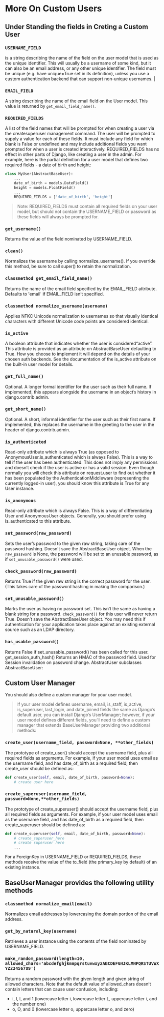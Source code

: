 # More On Custom Users

## Under Standing the fields in Creting a Custom User

### `USERNAME_FIELD`

is a string describing the name of the field on the user model that is used as the unique identifier. This will usually be a username of some kind, but it can also be an email address, or any other unique identifier. The field must be unique (e.g. have unique=True set in its definition), unless you use a custom authentication backend that can support non-unique usernames. |

### `EMAIL_FIELD`

A string describing the name of the email field on the User model. This value is returned by `get_email_field_name()`.

### `REQUIRED_FIELDS`

A list of the field names that will be prompted for when creating a user via the createsuperuser management command. The user will be prompted to supply a value for each of these fields. It must include any field for which blank is False or undefined and may include additional fields you want prompted for when a user is created interactively. REQUIRED_FIELDS has no effect in other parts of Django, like creating a user in the admin. For example, here is the partial definition for a user model that defines two required fields - a date of birth and height:

```py
class MyUser(AbstractBaseUser):
    ...
    date_of_birth = models.DateField()
    height = models.FloatField()
    ...
    REQUIRED_FIELDS = ['date_of_birth', 'height']
```

> Note: REQUIRED_FIELDS must contain all required fields on your user model, but should not contain the USERNAME_FIELD or password as these fields will always be prompted for.

### `get_username()`

Returns the value of the field nominated by USERNAME_FIELD.

### `clean()`

Normalizes the username by calling normalize_username(). If you override this method, be sure to call super() to retain the normalization.

### `classmethod get_email_field_name()`

Returns the name of the email field specified by the EMAIL_FIELD attribute. Defaults to 'email' if EMAIL_FIELD isn’t specified.

### `classmethod normalize_username(username)`

Applies NFKC Unicode normalization to usernames so that visually identical characters with different Unicode code points are considered identical.

### `is_active`

A boolean attribute that indicates whether the user is considered“active”. This attribute is provided as an attribute on AbstractBaseUser defaulting to True. How you choose to implement it will depend on the details of your chosen auth backends. See the documentation of the is_active attribute on the built-in user model for details.

### `get_full_name()`

Optional. A longer formal identifier for the user such as their full name. If implemented, this appears alongside the username in an object’s history in django.contrib.admin.

### `get_short_name()`

Optional. A short, informal identifier for the user such as their first name. If implemented, this replaces the username in the greeting to the user in the header of django.contrib.admin.

### `is_authenticated`

Read-only attribute which is always True (as opposed to AnonymousUser.is_authenticated which is always False). This is a way to tell if the user has been authenticated. This does not imply any permissions and doesn’t check if the user is active or has a valid session. Even though normally you will check this attribute on request.user to find out whether it has been populated by the AuthenticationMiddleware (representing the currently logged-in user), you should know this attribute is True for any User instance.

### `is_anonymous`

Read-only attribute which is always False. This is a way of differentiating User and AnonymousUser objects. Generally, you should prefer using is_authenticated to this attribute.

### `set_password(raw_password)`

Sets the user’s password to the given raw string, taking care of the password hashing. Doesn’t save the AbstractBaseUser object. When the `raw_password` is None, the password will be set to an unusable password, as if
`set_unusable_password()` were used.

### `check_password(raw_password)`

Returns True if the given raw string is the correct password for the user. (This takes care of the password hashing in making the comparison.)

### `set_unusable_password()`

Marks the user as having no password set. This isn’t the same as having a blank string for a password. `check_password()` for this user will never return True. Doesn’t save the AbstractBaseUser object. You may need this if authentication for your application takes place against an existing external source such as an LDAP directory.

### `has_usable_password()`

Returns False if set_unusable_password() has been called for this user. get_session_auth_hash() Returns an HMAC of the password field. Used for Session invalidation on password change. AbstractUser subclasses AbstractBaseUser:

## Custom User Manager

You should also define a custom manager for your user model.

> If your user model defines username, email, is_staff, is_active, is_superuser, last_login, and date_joined fields the same as Django’s default user, you can install Django’s UserManager; however, if your user model defines different fields, you’ll need to define a custom manager that extends BaseUserManager providing two additional methods:

### `create_user(username_field, password=None, **other_fields)`

The prototype of create_user() should accept the username field, plus all required fields as arguments. For example, if your user model uses email as the username field, and has date_of_birth as a required field, then create_user should be defined as:

```py
def create_user(self, email, date_of_birth, password=None):
    # create user here
```

### `create_superuser(username_field, password=None,**other_fields)`

The prototype of create_superuser() should accept the username field, plus all required fields as arguments. For example, if your user model uses email as the username field, and has date_of_birth as a required field, then create_superuser should be defined as:

```py
def create_superuser(self, email, date_of_birth, password=None):
    # create_superuser_here
    # create superuser here
    ...
```

For a ForeignKey in USERNAME_FIELD or REQUIRED_FIELDS, these methods receive the value of the to_field (the primary_key by default) of an existing instance.

## BaseUserManager provides the following utility methods

### `classmethod normalize_email(email)`

Normalizes email addresses by lowercasing the domain portion of the email address.

### `get_by_natural_key(username)`

Retrieves a user instance using the contents of the field nominated by USERNAME_FIELD.

### `make_random_password(length=10, allowed_chars='abcdefghjkmnpqrstuvwxyzABCDEFGHJKLMNPQRSTUVWXYZ23456789')`

Returns a random password with the given length and given string of allowed characters. Note that the default value of allowed_chars doesn’t contain letters that can cause user confusion, including:

- i, l, I, and 1 (lowercase letter i, lowercase letter L, uppercase letter i, and the number one)
- o, O, and 0 (lowercase letter o, uppercase letter o, and zero)

